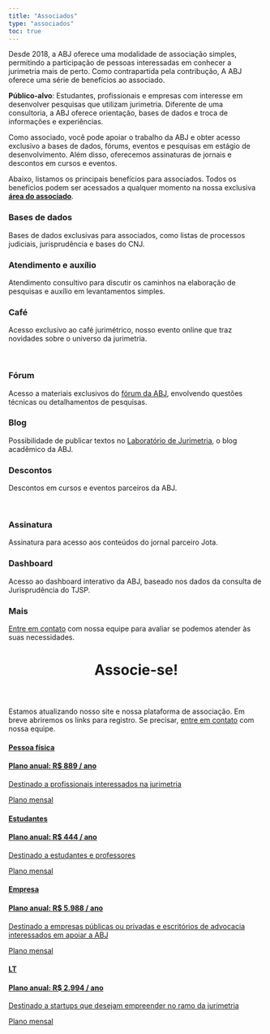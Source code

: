 ```yaml
---
title: "Associados"
type: "associados"
toc: true
---
```


Desde 2018, a ABJ oferece uma modalidade de associação simples, permitindo a participação de pessoas interessadas em conhecer a jurimetria mais de perto. Como contrapartida pela contribução, A ABJ oferece uma série de benefícios ao associado.

**Público-alvo**: Estudantes, profissionais e empresas com interesse em desenvolver pesquisas que utilizam jurimetria. Diferente de uma consultoria, a ABJ oferece orientação, bases de dados e troca de informações e experiências.

Como associado, você pode apoiar o trabalho da ABJ e obter acesso exclusivo a bases de dados, fórums, eventos e pesquisas em estágio de desenvolvimento. Além disso, oferecemos assinaturas de jornais e descontos em cursos e eventos.

Abaixo, listamos os principais benefícios para associados. Todos os benefícios podem ser acessados a qualquer momento na nossa exclusiva [**área do associado**](https://abjur.shinyapps.io/associados).

<div id="contact">

<!--linha 1-->
<div class="row contact-info">

<div class="col-md-4">
  <div>
    <i class="fas fa-database"></i>
    <h3>Bases de dados</h3>
    <p>Bases de dados exclusivas para associados, como listas de processos judiciais, jurisprudência e bases do CNJ.</p>
  </div>
</div>

<div class="col-md-4">
  <div>
    <i class="fas fa-comment-dots"></i>
    <h3>Atendimento e auxílio</h3>
    <p>Atendimento consultivo para discutir os caminhos na elaboração de pesquisas e auxílio em levantamentos simples.</p>
  </div>
</div>

<div class="col-md-4">
  <div>
    <i class="fas fa-coffee"></i>
    <h3>Café</h3>
    <p>Acesso exclusivo ao café jurimétrico, nosso evento online que traz novidades sobre o universo da jurimetria.</p>
  </div>
</div>

</div>

<br/>

<!--linha 2-->
<div class="row contact-info">

  <div class="col-md-4">
    <div>
      <i class="fab fa-discourse"></i>
      <h3>Fórum</h3>
      <p>Acesso a materiais exclusivos do <a href="https://forum.abj.org.br" target="_blank">fórum da ABJ</a>, envolvendo questões técnicas ou detalhamentos de pesquisas.</p>
    </div>
  </div>

  <div class="col-md-4">
    <div>
      <i class="fas fa-flask"></i>
      <h3>Blog</h3>
      <p>Possibilidade de publicar textos no <a href="https://lab.abj.org.br" target="_blank">Laboratório de Jurimetria</a>, o blog acadêmico da ABJ.</p>

  </div>
  </div>

  <div class="col-md-4">
    <div>
      <i class="fas fa-percent"></i>
      <h3>Descontos</h3>
      <p>Descontos em cursos e eventos parceiros da ABJ.</p>
    </div>
  </div>

</div>

<br/>
<!--linha 3-->

<div class="row contact-info">

  <div class="col-md-4">
    <div>
      <i class="fas fa-newspaper"></i>
      <h3>Assinatura</h3>
      <p>Assinatura para acesso aos conteúdos do jornal parceiro Jota.</p>
    </div>
  </div>

  <div class="col-md-4">
    <div>
      <i class="fas fa-chart-area"></i>
      <h3>Dashboard</h3>
      <p>Acesso ao dashboard interativo da ABJ, baseado nos dados da consulta de Jurisprudência do TJSP.</p>
    </div>
  </div>

  <div class="col-md-4">
    <div>
      <i class="fas fa-question"></i>
      <h3>Mais</h3>
      <p><a href="/contato">Entre em contato</a> com nossa equipe para avaliar se podemos atender às suas necessidades.</p>
    </div>
  </div>

</div>

<!--fim da linha-->
</div>

<!--botoes de associados --->

<header class="section-header">
  <h1>Associe-se!</h1>
</header>


Estamos atualizando nosso site e nossa plataforma de associação. Em breve abriremos os links para registro. Se precisar, <a href="/contato">entre em contato</a> com nossa equipe.

<div class="row associe-se">

  <div class="col-md-6">
  <a href="https://app.glueup.com/membership/5705/apply/" target="_blank"><div>
    <i class="fas fa-user-tie"></i>
    <h4>Pessoa física</h4>
    <h4>Plano anual: R$ 889 / ano</h4>
    <p>Destinado a profissionais interessados na jurimetria</p>
    <p style="font-size:14px;"><a href="https://app.glueup.com/membership/5641/apply/" target="_blank">Plano mensal</a></p>
  </div></a>
  

  </div>
  <div class="col-md-6">
    <a href="https://app.glueup.com/membership/5706/apply/" target="_blank"><div>
      <i class="fas fa-graduation-cap"></i>
      <h4>Estudantes</h3>
      <h4>Plano anual: R$ 444 / ano</h3>
      <p>Destinado a estudantes e professores</p>
      <p style="font-size:14px;"><a href="https://app.glueup.com/membership/5704/apply/" target="_blank">Plano mensal</a></p>
    </div></a>
  </div>
</div>

<div class="row associe-se">

  <div class="col-md-6">
    <a href="https://app.glueup.com/membership/5708/apply/" target="_blank"><div>
      <i class="fas fa-building"></i>
      <h4>Empresa</h4>
      <h4>Plano anual: R$ 5.988 / ano</h4>
      <p>Destinado a empresas públicas ou privadas e escritórios de advocacia interessados em apoiar a ABJ</p>
      <p style="font-size:14px;"><a href="https://app.glueup.com/membership/5707/apply/" target="_blank">Plano mensal</a></p>
    </div></a>
  </div>
  <div class="col-md-6">
    <a href="https://app.glueup.com/membership/5878/apply/" target="_blank"><div>
      <i class="fas fa-home"></i>
      <h4>LT</h4>
      <h4>Plano anual: R$ 2.994 / ano</h4>
      <p>Destinado a startups que desejam empreender no ramo da jurimetria</p>
      <p style="font-size:14px;"><a href="https://app.glueup.com/membership/5877/apply/" target="_blank">Plano mensal</a></p>
    </div></a>
  </div>
</div>
